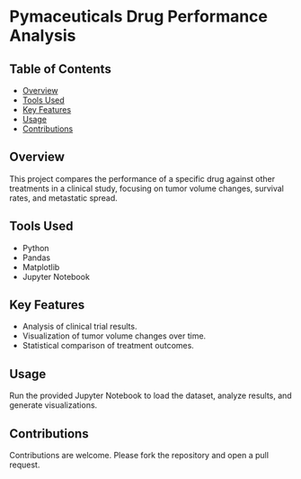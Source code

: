 # Pymaceuticals Drug Performance Analysis

## Table of Contents
- [Overview](#overview)
- [Tools Used](#tools-used)
- [Key Features](#key-features)
- [Usage](#usage)
- [Contributions](#contributions)

## Overview
This project compares the performance of a specific drug against other treatments in a clinical study, focusing on tumor volume changes, survival rates, and metastatic spread.

## Tools Used
- Python
- Pandas
- Matplotlib
- Jupyter Notebook

## Key Features
- Analysis of clinical trial results.
- Visualization of tumor volume changes over time.
- Statistical comparison of treatment outcomes.

## Usage
Run the provided Jupyter Notebook to load the dataset, analyze results, and generate visualizations.

## Contributions
Contributions are welcome. Please fork the repository and open a pull request.
